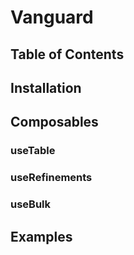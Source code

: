 # Vanguard
## Table of Contents

## Installation

## Composables
### useTable

### useRefinements

### useBulk

## Examples